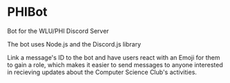 # PHIBot
Bot for the WLU/PHI Discord Server

The bot uses Node.js and the Discord.js library

Link a message's ID to the bot and have users react with an Emoji for them to gain a role, which makes it easier to send messages to anyone interested in recieving updates about the Computer Science Club's activities.

